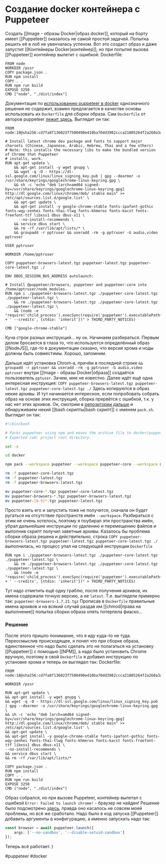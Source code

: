 # Создание docker контейнера с Puppeteer

Создать [[Image - образы Docker|образ docker]], который на борту имеет [[Puppeteer]] оказалось не самой простой задачей. Попытка решить её в лоб не увенчалась успехом. Вот это создаст образ и даже запустит [[Контейнеры Docker|контейнер]], но при попытке вызова [[Puppeteer]] контейнер вылетит с ошибкой:
Dockerfile:
```
FROM node
WORKDIR /pssr
COPY package.json .
RUN npm install
COPY . .
RUN npm run build
EXPOSE 3250
CMD ["node", "./dist/index"]
```

Документация по [использованию puppeteer в docker](https://pptr.dev/guides/docker) однозначного решения не содержит, взамен предлагается в качестве основы использовать их `Dockerfile` для сборки образа. Сам `Dockerfile` от авторов puppeteer [лежит здесь](https://github.com/puppeteer/puppeteer/blob/main/docker/Dockerfile). Выглядит он так:

```
FROM node:18@sha256:cd7fa8f136023f7500490e410ba70dd3982ccca21805264f2a260a3a97be7376

# Install latest chrome dev package and fonts to support major charsets (Chinese, Japanese, Arabic, Hebrew, Thai and a few others)
# Note: this installs the necessary libs to make the bundled version of Chrome that Puppeteer
# installs, work.
RUN apt-get update \
    && apt-get install -y wget gnupg \
    && wget -q -O - https://dl-ssl.google.com/linux/linux_signing_key.pub | gpg --dearmor -o /usr/share/keyrings/googlechrome-linux-keyring.gpg \
    && sh -c 'echo "deb [arch=amd64 signed-by=/usr/share/keyrings/googlechrome-linux-keyring.gpg] http://dl.google.com/linux/chrome/deb/ stable main" >> /etc/apt/sources.list.d/google.list' \
    && apt-get update \
    && apt-get install -y google-chrome-stable fonts-ipafont-gothic fonts-wqy-zenhei fonts-thai-tlwg fonts-khmeros fonts-kacst fonts-freefont-ttf libxss1 dbus dbus-x11 \
      --no-install-recommends \
    && service dbus start \
    && rm -rf /var/lib/apt/lists/* \
    && groupadd -r pptruser && useradd -rm -g pptruser -G audio,video pptruser

USER pptruser

WORKDIR /home/pptruser

COPY puppeteer-browsers-latest.tgz puppeteer-latest.tgz puppeteer-core-latest.tgz ./

ENV DBUS_SESSION_BUS_ADDRESS autolaunch:

# Install @puppeteer/browsers, puppeteer and puppeteer-core into /home/pptruser/node_modules.
RUN npm i ./puppeteer-browsers-latest.tgz ./puppeteer-core-latest.tgz ./puppeteer-latest.tgz \
    && rm ./puppeteer-browsers-latest.tgz ./puppeteer-core-latest.tgz ./puppeteer-latest.tgz \
    && (node -e "require('child_process').execSync(require('puppeteer').executablePath() + ' --credits', {stdio: 'inherit'})" > THIRD_PARTY_NOTICES)

CMD ["google-chrome-stable"]
```

Куча строк разных инструкций... ну ок. Начинаем разбираться. Первым делом бросается в глаза то, что используется определённый образ [[NodeJS]], где-то в документации сказано, что версия хрома и ноды должны быть совместимы. Хорошо, запомним.

Дальше идёт установка  Chrom-a, причём в последней строке  `&& groupadd -r pptruser && useradd -rm -g pptruser -G audio,video pptruser`  внутри [[Image - образы Docker|образа]] создаётся пользователь `pptuser`. Зачем, мне не известно. Далее идёт ещё одна интересная инструкция:
`COPY puppeteer-browsers-latest.tgz puppeteer-latest.tgz puppeteer-core-latest.tgz ./`
Здесь копируются в образ некие архивы. И тут начинается интересное, если попробовать собрать образ на основе этих инструкций, сборка прервётся с ошибкой, т.к. у нас нет этих архивов. Ок, смотрим в [репозитории дальше](https://github.com/puppeteer/puppeteer/blob/main/docker/pack.sh) и обнаруживаем некий [[bash скрипты|bash скрипт]] с именем `pack.sh`. Выглядит он так:

```sh
#!/bin/bash

# Packs puppeteer using npm and moves the archive file to docker/puppeteer-latest.tgz.
# Expected cwd: project root directory.

set -e

cd docker

npm pack --workspace puppeteer --workspace puppeteer-core --workspace @puppeteer/browsers --pack-destination .

rm -f puppeteer-core-latest.tgz
rm -f puppeteer-latest.tgz
rm -f puppeteer-browsers-latest.tgz

mv puppeteer-core-*.tgz puppeteer-core-latest.tgz
mv puppeteer-browsers-*.tgz puppeteer-browsers-latest.tgz
mv puppeteer-[0-9]*.tgz puppeteer-latest.tgz
```

Просто взять его и запустить тоже не получится, сначала он будет ругаться на отсутствие пространств имён `--workspace`. Разбираться с этим не очень хотелось, поэтому я поубирал эти пространства имён, убрал дальнейшие инструкции по удалению и перемещению файлов и выполнив скрипт получил заветные архивы.
Казалось бы проблема сборки образа решена и действительно, строка `COPY puppeteer-browsers-latest.tgz puppeteer-latest.tgz puppeteer-core-latest.tgz ./` выполнилась, но процесс упал на следующей инструкции `Dockerfile`

```
RUN npm i ./puppeteer-browsers-latest.tgz ./puppeteer-core-latest.tgz ./puppeteer-latest.tgz \
    && rm ./puppeteer-browsers-latest.tgz ./puppeteer-core-latest.tgz ./puppeteer-latest.tgz \
    && (node -e "require('child_process').execSync(require('puppeteer').executablePath() + ' --credits', {stdio: 'inherit'})" > THIRD_PARTY_NOTICES)
```

Тут надо отметить ещё одну граблю, после получения архивов, их имена содержали точную версию, а не `latest`. Т.е. выглядели примерно так:  `puppeteer-browsers-1.7.21.tgz`
Прописав в `Dockerfile` правильные имена архивов и на всякий случай раздав им [[chmod|права на выполнение]] попытка сборки образа опять потерпела фиаско...

### Решение
После этого пришло понимание, что я иду куда-то не туда. Переосмыслив происходящее, я понял что при сборке образа, единственное что надо было сделать это не полагаться на установку [[Puppeteer]] с помощью [[NPM]], а надо было установить Chrome вручную, поэтому в свой `Dockerfile` я добавил инструкцию по установке хрома и теперь он выглядел так:
Dockerfile:
```
FROM node:18@sha256:cd7fa8f136023f7500490e410ba70dd3982ccca21805264f2a260a3a97be7376

WORKDIR /pssr

RUN apt-get update \
&& apt-get install -y wget gnupg \
&& wget -q -O - https://dl-ssl.google.com/linux/linux_signing_key.pub | gpg --dearmor -o /usr/share/keyrings/googlechrome-linux-keyring.gpg \
&& sh -c 'echo "deb [arch=amd64 signed-by=/usr/share/keyrings/googlechrome-linux-keyring.gpg] http://dl.google.com/linux/chrome/deb/ stable main" >> /etc/apt/sources.list.d/google.list' \
&& apt-get update \
&& apt-get install -y google-chrome-stable fonts-ipafont-gothic fonts-wqy-zenhei fonts-thai-tlwg fonts-khmeros fonts-kacst fonts-freefont-ttf libxss1 dbus dbus-x11 \
--no-install-recommends \
&& service dbus start \
&& rm -rf /var/lib/apt/lists/*

COPY package.json .
RUN npm install
COPY . .
RUN npm run build
EXPOSE 3250
CMD ["node", "./dist/index"]
```

Образ собрался, но при вызове Puppeteer, контейнер вылетал с ошибкой `Error: Failed to launch chrome!` - браузер не найден! Решение было подсмотрено [здесь](https://pptr.dev/troubleshooting#running-puppeteer-on-gitlabci), правда оно касалось не совсем моей проблемы, но всё же сработало. Надо было в код запуска [[Puppeteer]] добавить аргументы в конфигурацию, а именно запускать надо так:

```ts
const browser = await puppeteer.launch({
	args: ['--no-sandbox', '--disable-setuid-sandbox']
});
```

Теперь всё работает. )

#puppeteer #docker
